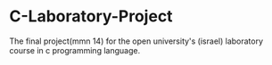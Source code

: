 # C-Laboratory-Project
The final project(mmn 14) for the open university's (israel) laboratory course in c programming language.
